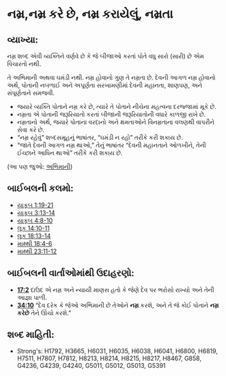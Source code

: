 # નમ્ર,નમ્ર કરે છે, નમ્ર કરાયેલું, નમ્રતા

## વ્યાખ્યા:

નમ્ર શબ્દ એવી વ્યક્તિને વર્ણવે છે કે જે બીજાઓ કરતાં પોતે વધુ સારો (સારી) છે એમ વિચારતો નથી.

તે અભિમાની અથવા ઘમંડી નથી.
નમ્ર હોવાનો ગુણ તે નમ્રતા છે.
દેવની આગળ નમ્ર હોવાનો અર્થ, પોતાની નબળાઈ અને અપૂર્ણતા સરખામણીમાં દેવની મહાનતા, શાણપણ, અને સંપૂર્ણતાને સમજવી.

* જયારે વ્યક્તિ પોતાને નમ્ર કરે છે, ત્યારે તે પોતાને નીચેના મહત્વના  દરજ્જામાં મૂકે છે.
* નમ્રતા એ પોતાની જરૂરિયાતો કરતાં બીજાની જરૂરિયાતોની વધારે  કાળજી રાખે છે.
* નમ્રતાનો અર્થ, જયારે પોતાના વરદાનો અને ક્ષમતાઓને વિનમ્રતાના વલણથી વાપરીને સેવા કરે છે.
* “નમ્ર રહેવું” શબ્દસમૂહનું ભાષાંતર, “ઘમંડી ન રહો” તરીકે કરી શકાય છે.
* “જાતે દેવની આગળ નમ્ર થાઓ,” તેનું ભાષાંતર “દેવની મહાનતાને ઓળખીને, તેની ઈચ્છાને આધિન થાઓ” તરીકે કરી શકાય છે.

(આ પણ જુઓ: [અભિમાની](../other/proud.md))

## બાઈબલની કલમો: 

* [યાકૂબ 1:19-21](rc://gu/tn/help/jas/01/19)
* [યાકૂબ 3:13-14](rc://gu/tn/help/jas/03/13)
* [યાકૂબ 4:8-10](rc://gu/tn/help/jas/04/08)
* [લૂક 14:10-11](rc://gu/tn/help/luk/14/10)
* [લૂક 18:13-14](rc://gu/tn/help/luk/18/13)
* [માથ્થી 18:4-6](rc://gu/tn/help/mat/18/04)
* [માથ્થી 23:11-12](rc://gu/tn/help/mat/23/11)

## બાઈબલની વાર્તાઓમાંથી ઉદાહરણો: 

* __[17:2](rc://gu/tn/help/obs/17/02)__ દાઉદ એ નમ્ર અને ન્યાયી માણસ હતો કે જેણે દેવ પર ભરોસો રાખ્યો અને તેની આજ્ઞા પાળી.
* __[34:10](rc://gu/tn/help/obs/34/10)__ “દેવ દરેક કે જેઓ અભિમાની છે તેઓને __નમ્ર__ કરશે, અને તે જે કોઈ પોતાને __નમ્ર કરેછે__ તેને ઊંચો કરશે.”

## શબ્દ માહિતી: 

* Strong's: H1792, H3665, H6031, H6035, H6038, H6041, H6800, H6819, H7511, H7807, H7812, H8213, H8214, H8215, H8217, H8467, G858, G4236, G4239, G4240, G5011, G5012, G5013, G5391
